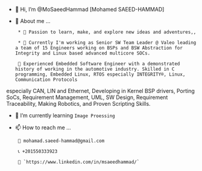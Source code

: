 - 👋 Hi, I’m @MoSaeedHammad [Mohamed SAEED-HAMMAD]
- 👀 About me ...

       * 🧡 Passion to learn, make, and explore new ideas and adventures,,

       * 💼 Currently I'm working as Senior SW Team Leader @ Valeo leading a team of 15 Engineers working on BSPs and BSW Abstraction for Integrity and Linux based advanced multicore SOCs.

       💬 Experienced Embedded Software Engineer with a demonstrated history of working in the automotive industry. Skilled in C programming, Embedded Linux, RTOS especially INTEGRITY®, Linux, Communication Protocols
especially CAN, LIN and Ethernet, Developing in Kernel BSP drivers, Porting SoCs, Requirement Management, UML, SW Design, Requirement Traceability, Making Robotics, and Proven Scripting Skills.

- 🌱 I’m currently learning `Image Proessing`
- 📫 How to reach me ...

       📧 mohamad.saeed-hammad@gmail.com

       📞 +201550333923

       🔗 `https://www.linkedin.com/in/msaeedhammad/`

<!---
MoSaeedHammad/MoSaeedHammad is a ✨ special ✨ repository because its `README.md` (this file) appears on your GitHub profile.
You can click the Preview link to take a look at your changes.
--->
